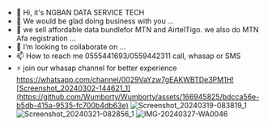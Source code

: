 - 👋 Hi, it's NGBAN DATA SERVICE TECH
- 👀 We would be glad doing business with you ...
- 🌱 we sell affordable data bundlefor MTN and AirtelTigo. we also do MTN Afa registration ...
- 💞️ I’m looking to collaborate on ...
- 📫 How to reach me 0555441693/0559442311 call, whasap or SMS
- ⚡ join our whasap channel for better experience
https://whatsapp.com/channel/0029VaYzw7gEAKWBTDe3PM1H![Screenshot_20240302-144621_1](https://github.com/Wumborty/Wumborty/assets/166945825/bdcca56e-b5db-415a-9535-fc700b4db63e)
![Screenshot_20240319-083819_1](https://github.com/Wumborty/Wumborty/assets/166945825/4e717fcc-0223-40fb-8d66-6ab89b19b04e)
![Screenshot_20240321-082856_1](https://github.com/Wumborty/Wumborty/assets/166945825/e85063f0-f125-4e60-9be3-f060d94175b7)
![IMG-20240327-WA0046](https://github.com/Wumborty/Wumborty/assets/166945825/8d369d9f-5ee1-4fa8-b6f7-bfdbec38e637)

<!---
NGBAN DATA SERVICE TECH is a ✨ special ✨ repository because its `README.md` (this file) appears on your GitHub profile.
You can click the Preview link to take a look at your changes.
--->
